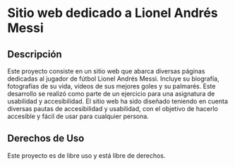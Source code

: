 # Sitio web dedicado a Lionel Andrés Messi

## Descripción
Este proyecto consiste en un sitio web que abarca diversas páginas dedicadas al jugador de fútbol Lionel Andrés Messi. Incluye su biografía, fotografías de su vida, vídeos de sus mejores goles y su palmarés. Este desarrollo se realizó como parte de un ejercicio para una asignatura de usabilidad y accesibilidad. El sitio web ha sido diseñado teniendo en cuenta diversas pautas de accesibilidad y usabilidad, con el objetivo de hacerlo accesible y fácil de usar para cualquier persona.

## Derechos de Uso
Este proyecto es de libre uso y está libre de derechos.
